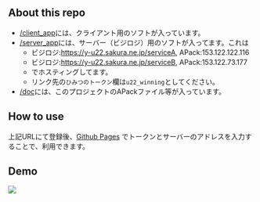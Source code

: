 ## About this repo

- [/client_app](./client_app)には、クライアント用のソフトが入っています。
- [/server_app](./server_app)には、サーバー（ビジロジ）用のソフトが入ってます。これは
  - ビジロジ:https://y-u22.sakura.ne.jp/serviceA, APack:153.122.122.116
  - ビジロジ:https://y-u22.sakura.ne.jp/serviceB, APack:153.122.73.177
  - でホスティングしてます。
  - リンク先の`ひみつのトークン`欄は`u22_winning`としてください。
- [/doc](./doc)には、このプロジェクトのAPackファイル等が入っています。


## How to use
上記URLにて登録後、[Github Pages](https://0x79756b69.github.io/apack_static/client_app)
でトークンとサーバーのアドレスを入力することで、利用できます。

## Demo
[![](https://img.youtube.com/vi/sCAl74AoCTE/0.jpg)](https://youtu.be/sCAl74AoCTE)

<!-- リンク切れに注意。  -->
